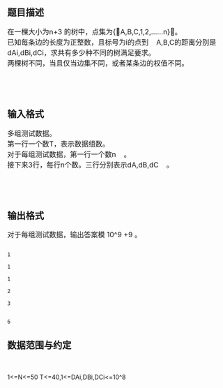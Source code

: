 ## 题目描述

<p><span style="font-size: medium;">在一棵大小为n+3 的树中，点集为{￿A,B,C,1,2,......n}￿。<br> 已知每条边的长度为正整数，且标号为i的点到    A,B,C的距离分别是    dAi,dBi,dCi，求共有多少种不同的树满足要求。<br> 两棵树不同，当且仅当边集不同，或者某条边的权值不同。<br>  <br>  <br> <br> </span></p>

## 输入格式

<p><span style="font-size: medium;">多组测试数据。<br> 第一行一个数T，表示数据组数。<br> 对于每组测试数据，第一行一个数n    。<br> 接下来3行，每行n个数。三行分别表示dA,dB,dC    。<br> <br> <br> <br> </span></p>

## 输出格式

<p><span style="font-size: medium;">对于每组测试数据，输出答案模 10^9 +9 。<br> </span></p>

```input1
1
1
1
2
3
```
```output1
6
```
## 数据范围与约定

<p><br><br> 1<=N<=50 T<=40,1<=DAi,DBi,DCi<=10^8</p>

